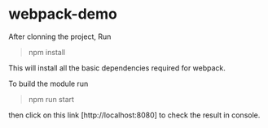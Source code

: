 # webpack-demo

After clonning the project, Run

> npm install


This will install all the basic dependencies required for webpack.

To build the module run

> npm run start

then click on this link [http://localhost:8080] to check the result in console.


